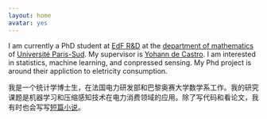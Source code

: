 ```yaml
---
layout: home
avatar: yes
---
```


I am currently a PhD student at [EdF R&D](http://progress.edf.com/progress-and-innovation-44204.html) at the [department of mathematics](http://www.math.u-psud.fr/) of 
[Université Paris-Sud](http://www.u-psud.fr/). My supervisor is [Yohann de Castro](http://www.normalesup.org/~decastro/). 
I am interested in statistics, machine learning, and conpressed sensing. My Phd project is around their appliction to eletricity consumption.

我是一个统计学博士生，在法国电力研发部和巴黎奥赛大学数学系工作。我的研究课题是机器学习和压缩感知技术在电力消费领域的应用。除了写代码和看论文，我有时也会写写[短篇小说](http://www.douban.com/note/tags/%E5%B0%8F%E8%AF%B4?people=vermouth)。
